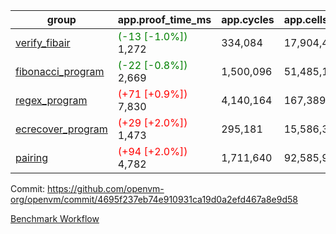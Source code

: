 | group | app.proof_time_ms | app.cycles | app.cells_used | leaf.proof_time_ms | leaf.cycles | leaf.cells_used |
| -- | -- | -- | -- | -- | -- | -- |
| [verify_fibair](https://github.com/openvm-org/openvm/blob/benchmark-results/benchmarks-pr/1456/verify_fibair-4695f237eb74e910931ca19d0a2efd467a8e9d58.md) |<span style='color: green'>(-13 [-1.0%])</span> 1,272 |  334,084 |  17,904,473 |- | - | - |
| [fibonacci_program](https://github.com/openvm-org/openvm/blob/benchmark-results/benchmarks-pr/1456/fibonacci-4695f237eb74e910931ca19d0a2efd467a8e9d58.md) |<span style='color: green'>(-22 [-0.8%])</span> 2,669 |  1,500,096 |  51,485,167 |- | - | - |
| [regex_program](https://github.com/openvm-org/openvm/blob/benchmark-results/benchmarks-pr/1456/regex-4695f237eb74e910931ca19d0a2efd467a8e9d58.md) |<span style='color: red'>(+71 [+0.9%])</span> 7,830 |  4,140,164 |  167,389,450 |- | - | - |
| [ecrecover_program](https://github.com/openvm-org/openvm/blob/benchmark-results/benchmarks-pr/1456/ecrecover-4695f237eb74e910931ca19d0a2efd467a8e9d58.md) |<span style='color: red'>(+29 [+2.0%])</span> 1,473 |  295,181 |  15,586,346 |- | - | - |
| [pairing](https://github.com/openvm-org/openvm/blob/benchmark-results/benchmarks-pr/1456/pairing-4695f237eb74e910931ca19d0a2efd467a8e9d58.md) |<span style='color: red'>(+94 [+2.0%])</span> 4,782 |  1,711,640 |  92,585,975 |- | - | - |


Commit: https://github.com/openvm-org/openvm/commit/4695f237eb74e910931ca19d0a2efd467a8e9d58

[Benchmark Workflow](https://github.com/openvm-org/openvm/actions/runs/13867459815)
